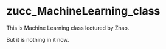 # zucc_MachineLearning_class
This is Machine Learning class lectured by Zhao.

But it is nothing in it now.
